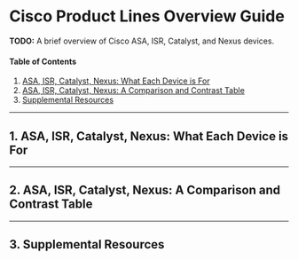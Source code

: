 # Cisco Product Lines Overview Guide

**TODO:** A brief overview of Cisco ASA, ISR, Catalyst, and Nexus devices.

#### Table of Contents

1. [ASA, ISR, Catalyst, Nexus: What Each Device is For](#uses)
2. [ASA, ISR, Catalyst, Nexus: A Comparison and Contrast Table](#table)
3. [Supplemental Resources](#supplemental)

<hr />

## 1. <a name="uses">ASA, ISR, Catalyst, Nexus: What Each Device is For</a>

<hr />

## 2. <a name="table">ASA, ISR, Catalyst, Nexus: A Comparison and Contrast Table</a>

<hr />

## 3. <a name="supplemental">Supplemental Resources</a>
